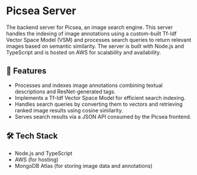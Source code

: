 # Picsea Server

The backend server for Picsea, an image search engine. This server handles the indexing of image annotations using a custom-built Tf-Idf Vector Space Model (VSM) and processes search queries to return relevant images based on semantic similarity. The server is built with Node.js and TypeScript and is hosted on AWS for scalability and availability.

## 🚀 Features
- Processes and indexes image annotations combining textual descriptions and ResNet-generated tags.
- Implements a Tf-Idf Vector Space Model for efficient search indexing.
- Handles search queries by converting them to vectors and retrieving ranked image results using cosine similarity.
- Serves search results via a JSON API consumed by the Picsea frontend.

## 🛠️ Tech Stack
- Node.js and TypeScript
- AWS (for hosting)
- MongoDB Atlas (for storing image data and annotations)

